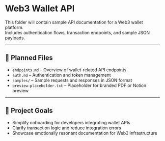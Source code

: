 # Web3 Wallet API

This folder will contain sample API documentation for a Web3 wallet platform.  
Includes authentication flows, transaction endpoints, and sample JSON payloads.

---

## 📁 Planned Files

- `endpoints.md` – Overview of wallet-related API endpoints  
- `auth.md` – Authentication and token management  
- `samples/` – Sample requests and responses in JSON format  
- `preview-placeholder.txt` – Placeholder for branded PDF or Notion preview

---

## 🧠 Project Goals

- Simplify onboarding for developers integrating wallet APIs  
- Clarify transaction logic and reduce integration errors  
- Showcase emotionally resonant documentation for Web3 infrastructure
